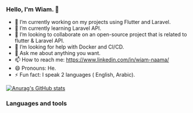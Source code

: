 ### Hello, I'm Wiam. 👋



- 🔭 I’m currently working on my projects using Flutter and Laravel.
- 🌱 I’m currently learning Laravel API.
- 👯 I’m looking to collaborate on an open-source project that is related to flutter & Laravel API.
- 🤔 I’m looking for help with Docker and CI/CD.
- 💬 Ask me about anything you want.
- 📫 How to reach me: https://www.linkedin.com/in/wiam-naama/
- 😄 Pronouns: He.
- ⚡ Fun fact:  I speak 2 languages ( English, Arabic).

[![Anurag's GitHub stats](https://github-readme-stats.vercel.app/api?username=WiamNaama)](https://github.com/anuraghazra/github-readme-stats)

### Languages and tools

